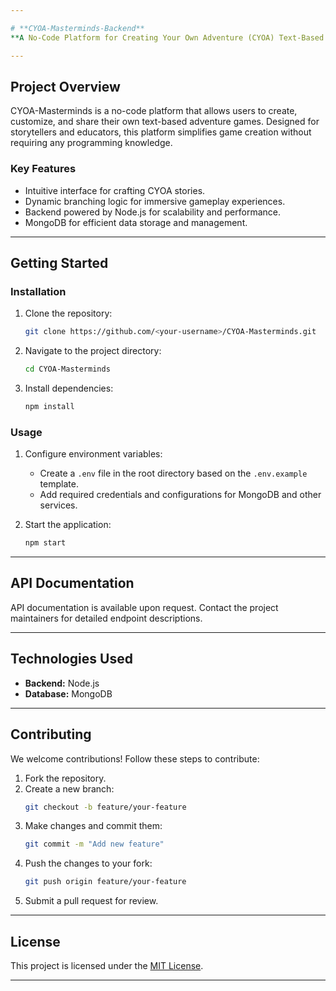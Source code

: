 ```yaml
---

# **CYOA-Masterminds-Backend**  
**A No-Code Platform for Creating Your Own Adventure (CYOA) Text-Based Games.**

---
```


## **Project Overview**  
CYOA-Masterminds is a no-code platform that allows users to create, customize, and share their own text-based adventure games. Designed for storytellers and educators, this platform simplifies game creation without requiring any programming knowledge.

### **Key Features**  
- Intuitive interface for crafting CYOA stories.  
- Dynamic branching logic for immersive gameplay experiences.  
- Backend powered by Node.js for scalability and performance.  
- MongoDB for efficient data storage and management.  

---

## **Getting Started**  

### **Installation**  
1. Clone the repository:  
   ```bash
   git clone https://github.com/<your-username>/CYOA-Masterminds.git
   ```  
2. Navigate to the project directory:  
   ```bash
   cd CYOA-Masterminds
   ```  
3. Install dependencies:  
   ```bash
   npm install
   ```  

### **Usage**  
1. Configure environment variables:  
   - Create a `.env` file in the root directory based on the `.env.example` template.  
   - Add required credentials and configurations for MongoDB and other services.  

2. Start the application:  
   ```bash
   npm start
   ```  

---

## **API Documentation**  
API documentation is available upon request. Contact the project maintainers for detailed endpoint descriptions.  

---

## **Technologies Used**  
- **Backend:** Node.js  
- **Database:** MongoDB  

---

## **Contributing**  
We welcome contributions! Follow these steps to contribute:  
1. Fork the repository.  
2. Create a new branch:  
   ```bash
   git checkout -b feature/your-feature
   ```  
3. Make changes and commit them:  
   ```bash
   git commit -m "Add new feature"
   ```  
4. Push the changes to your fork:  
   ```bash
   git push origin feature/your-feature
   ```  
5. Submit a pull request for review.  

---

## **License**  
This project is licensed under the [MIT License](LICENSE).  

---
